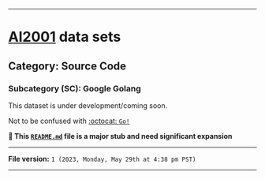 
***

# [AI2001](https://github.com/seanpm2001/AI2001/) data sets

## Category: Source Code

### Subcategory (SC): Google Golang

This dataset is under development/coming soon.

Not to be confused with [:octocat: `Go!`](https://github.com/seanpm2001/AI2001_Category-Source_Code-SC-Go-/)

**🌱️ This [`README.md`](/README.md) file is a major stub and need significant expansion**

***

**File version:** `1 (2023, Monday, May 29th at 4:38 pm PST)`

***
